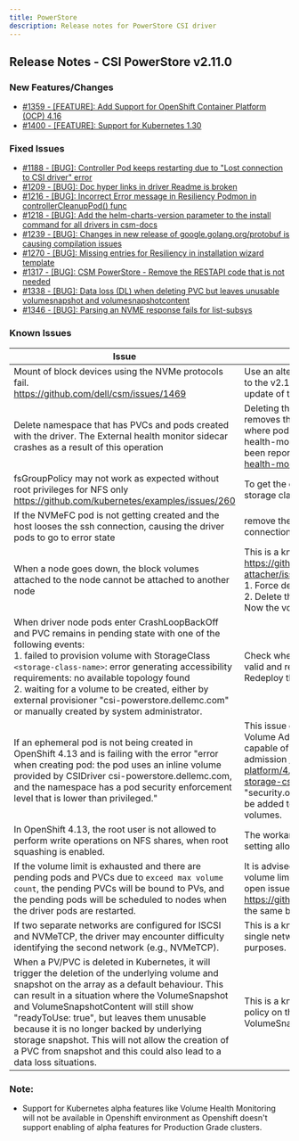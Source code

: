 ```yaml
---
title: PowerStore
description: Release notes for PowerStore CSI driver
---
```


## Release Notes - CSI PowerStore v2.11.0









### New Features/Changes

- [#1359 - [FEATURE]: Add Support for OpenShift Container Platform (OCP) 4.16 ](https://github.com/dell/csm/issues/1359)
- [#1400 - [FEATURE]: Support for Kubernetes 1.30](https://github.com/dell/csm/issues/1400)

### Fixed Issues

- [#1188 - [BUG]: Controller Pod keeps restarting due to "Lost connection to CSI driver" error](https://github.com/dell/csm/issues/1188)
- [#1209 - [BUG]: Doc hyper links in driver Readme is broken](https://github.com/dell/csm/issues/1209)
- [#1216 - [BUG]: Incorrect Error message in Resiliency Podmon in controllerCleanupPod() func](https://github.com/dell/csm/issues/1216)
- [#1218 - [BUG]: Add the helm-charts-version parameter to the install command for all drivers in csm-docs](https://github.com/dell/csm/issues/1218)
- [#1239 - [BUG]: Changes in new release of google.golang.org/protobuf is causing compilation issues](https://github.com/dell/csm/issues/1239)
- [#1270 - [BUG]: Missing entries for Resiliency in installation wizard template](https://github.com/dell/csm/issues/1270)
- [#1317 - [BUG]: CSM PowerStore - Remove the RESTAPI code that is not needed](https://github.com/dell/csm/issues/1317)
- [#1338 - [BUG]: Data loss (DL) when deleting PVC but leaves unusable volumesnapshot and volumesnapshotcontent](https://github.com/dell/csm/issues/1338)
- [#1346 - [BUG]: Parsing an NVME response fails for list-subsys](https://github.com/dell/csm/issues/1346)

### Known Issues

| Issue                                                                                                                                                                                                                                                                                                                                                                                                                                                                       | Resolution or workaround, if known                                                                                                                                                                                                                                                                                                                                                                                                                                                       |
|-----------------------------------------------------------------------------------------------------------------------------------------------------------------------------------------------------------------------------------------------------------------------------------------------------------------------------------------------------------------------------------------------------------------------------------------------------------------------------|------------------------------------------------------------------------------------------------------------------------------------------------------------------------------------------------------------------------------------------------------------------------------------------------------------------------------------------------------------------------------------------------------------------------------------------------------------------------------------------|
|Mount of block devices using the NVMe protocols fail. <br>https://github.com/dell/csm/issues/1469| Use an alternate block protocol (iSCSI, FC) or delay upgrading to the v2.11.0 version of the PowerStore driver and wait for an update of the driver to be published.
| Delete namespace that has PVCs and pods created with the driver. The External health monitor sidecar crashes as a result of this operation                                                                                                                                                                                                                                                                                                                                  | Deleting the namespace deletes the PVCs first and then removes the pods in the namespace. This brings a condition where pods exist without their PVCs and causes the external-health-monitor sidecar to crash. This is a known issue and has been reported at https://github.com/kubernetes-csi/external-health-monitor/issues/100 <br>                                                                                                                                                  |
| fsGroupPolicy may not work as expected without root privileges for NFS only<br/>https://github.com/kubernetes/examples/issues/260                                                                                                                                                                                                                                                                                                                                           | To get the desired behavior set "allowRoot: "true" in the storage class parameter                                                                                                                                                                                                                                                                                                                                                                                                        |
| If the NVMeFC pod is not getting created and the host looses the ssh connection, causing the driver pods to go to error state                                                                                                                                                                                                                                                                                                                                               | remove the nvme_tcp module from the host incase of NVMeFC connection                                                                                                                                                                                                                                                                                                                                                                                                                     |
| When a node goes down, the block volumes attached to the node cannot be attached to another node                                                                                                                                                                                                                                                                                                                                                                            | This is a known issue and has been reported at https://github.com/kubernetes-csi/external-attacher/issues/215. Workaround: <br /> 1. Force delete the pod running on the node that went down <br /> 2. Delete the volumeattachment to the node that went down. <br /> Now the volume can be attached to the new node.                                                                                                                                                                    |
| When driver node pods enter CrashLoopBackOff and PVC remains in pending state with one of the following events:<br /> 1. failed to provision volume with StorageClass `<storage-class-name>`: error generating accessibility requirements: no available topology found <br /> 2. waiting for a volume to be created, either by external provisioner "csi-powerstore.dellemc.com" or manually created by system administrator.                                               | Check whether all array details present in the secret file are valid and remove any invalid entries if present. <br/>Redeploy the driver.                                                                                                                                                                                                                                                                                                                                                |
| If an ephemeral pod is not being created in OpenShift 4.13 and is failing with the error "error when creating pod: the pod uses an inline volume provided by CSIDriver csi-powerstore.dellemc.com, and the namespace has a pod security enforcement level that is lower than privileged."                                                                                                                                                                                   | This issue occurs because OpenShift 4.13 introduced the CSI Volume Admission plugin to restrict the use of a CSI driver capable of provisioning CSI ephemeral volumes during pod admission https://docs.openshift.com/container-platform/4.13/storage/container_storage_interface/ephemeral-storage-csi-inline.html . Therefore, an additional label "security.openshift.io/csi-ephemeral-volume-profile" needs to be added to the CSIDriver object to support inline ephemeral volumes. |
| In OpenShift 4.13, the root user is not allowed to perform write operations on NFS shares, when root squashing is enabled.                                                                                                                                                                                                                                                                                                                                                  | The workaround for this issue is to disable root squashing by setting allowRoot: "true" in the NFS storage class.                                                                                                                                                                                                                                                                                                                                                                        |
| If the volume limit is exhausted and there are pending pods and PVCs due to `exceed max volume count`, the pending PVCs will be bound to PVs, and the pending pods will be scheduled to nodes when the driver pods are restarted.                                                                                                                                                                                                                                           | It is advised not to have any pending pods or PVCs once the volume limit per node is exhausted on a CSI Driver. There is an open issue reported with Kubenetes at https://github.com/kubernetes/kubernetes/issues/95911 with the same behavior.                                                                                                                                                                                                                                          |
| If two separate networks are configured for ISCSI and NVMeTCP, the driver may encounter difficulty identifying the second network (e.g., NVMeTCP).                                                                                                                                                                                                                                                                                                                          | This is a known issue, and the workaround involves creating a single network on the array to serve both ISCSI and NVMeTCP purposes.                                                                                                                                                                                                                                                                                                                                                      |
| When a PV/PVC is deleted in Kubernetes, it will trigger the deletion of the underlying volume and snapshot on the array as a default behaviour. This can result in a situation where the VolumeSnapshot and VolumeSnapshotContent will still show "readyToUse: true", but leaves them unusable because it is no longer backed by underlying storage snapshot. This will not allow the creation of a PVC from snapshot and this could also lead to a data loss situations.   | This is a known issue, and the workaround is use of **retain** policy on the various PV, VolumeSnapshot and VolumeSnapshotContent that you wish to use for cloning.                                                                                                                                                                                                                                                                                                                      |

### Note:

- Support for Kubernetes alpha features like Volume Health Monitoring will not be available in Openshift environment as Openshift doesn't support enabling of alpha features for Production Grade clusters.